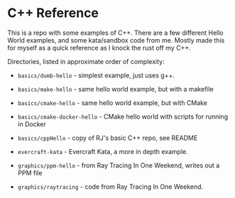 # C++ Reference

This is a repo with some examples of C++. There are a few different Hello World examples, and some kata/sandbox code from me. Mostly made this for myself as a quick reference as I knock the rust off my C++.


Directories, listed in approximate order of complexity:

* `basics/dumb-hello` - simplest example, just uses g++.
* `basics/make-hello` - same hello world example, but with a makefile
* `basics/cmake-hello` - same hello world example, but with CMake
* `basics/cmake-docker-hello` - CMake hello world with scripts for running in Docker
* `basics/cppHello` - copy of RJ's basic C++ repo, see README

* `evercraft-kata` - Evercraft Kata, a more in depth example. 
* `graphics/ppm-hello` - from Ray Tracing In One Weekend, writes out a PPM file
* `graphics/raytracing` - code from Ray Tracing In One Weekend.
